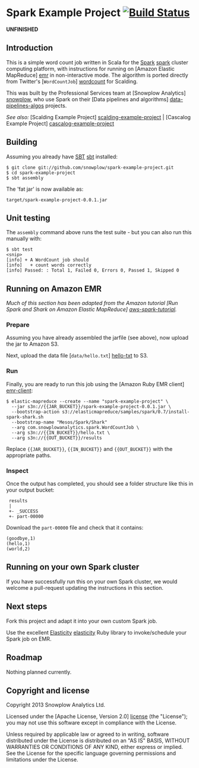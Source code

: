# Spark Example Project [![Build Status](https://travis-ci.org/snowplow/spark-example-project.png)](https://travis-ci.org/snowplow/spark-example-project)

**UNFINISHED**

## Introduction

This is a simple word count job written in Scala for the [Spark] [spark] cluster computing platform, with instructions for running on [Amazon Elastic MapReduce] [emr] in non-interactive mode. The algorithm is ported directly from Twitter's [`WordCountJob`] [wordcount] for Scalding.

This was built by the Professional Services team at [Snowplow Analytics] [snowplow], who use Spark on their [Data pipelines and algorithms] [data-pipelines-algos] projects.

_See also:_ [Scalding Example Project] [scalding-example-project] | [Cascalog Example Project] [cascalog-example-project]

## Building

Assuming you already have [SBT] [sbt] installed:

    $ git clone git://github.com/snowplow/spark-example-project.git
    $ cd spark-example-project
    $ sbt assembly

The 'fat jar' is now available as:

    target/spark-example-project-0.0.1.jar

## Unit testing

The `assembly` command above runs the test suite - but you can also run this manually with:

    $ sbt test
    <snip>
    [info] + A WordCount job should
    [info]   + count words correctly
    [info] Passed: : Total 1, Failed 0, Errors 0, Passed 1, Skipped 0

## Running on Amazon EMR

_Much of this section has been adapted from the Amazon tutorial [Run Spark and Shark on Amazon Elastic MapReduce] [aws-spark-tutorial]._

### Prepare

Assuming you have already assembled the jarfile (see above), now upload the jar to Amazon S3.

Next, upload the data file [`data/hello.txt`] [hello-txt] to S3.

### Run

Finally, you are ready to run this job using the [Amazon Ruby EMR client] [emr-client]:

    $ elastic-mapreduce --create --name "spark-example-project" \
      --jar s3n://{{JAR_BUCKET}}/spark-example-project-0.0.1.jar \
      --bootstrap-action s3://elasticmapreduce/samples/spark/0.7/install-spark-shark.sh
      --bootstrap-name "Mesos/Spark/Shark"
      --arg com.snowplowanalytics.spark.WordCountJob \
      --arg s3n://{{IN_BUCKET}}/hello.txt \
      --arg s3n://{{OUT_BUCKET}}/results

Replace `{{JAR_BUCKET}}`, `{{IN_BUCKET}}` and `{{OUT_BUCKET}}` with the appropriate paths.

### Inspect

Once the output has completed, you should see a folder structure like this in your output bucket:

     results
     |
     +- _SUCCESS
     +- part-00000

Download the `part-00000` file and check that it contains:

    (goodbye,1)
    (hello,1)
    (world,2)

## Running on your own Spark cluster

If you have successfully run this on your own Spark cluster, we would welcome a pull-request updating the instructions in this section.

## Next steps

Fork this project and adapt it into your own custom Spark job.

Use the excellent [Elasticity] [elasticity] Ruby library to invoke/schedule your Spark job on EMR.

## Roadmap

Nothing planned currently.

## Copyright and license

Copyright 2013 Snowplow Analytics Ltd.

Licensed under the [Apache License, Version 2.0] [license] (the "License");
you may not use this software except in compliance with the License.

Unless required by applicable law or agreed to in writing, software
distributed under the License is distributed on an "AS IS" BASIS,
WITHOUT WARRANTIES OR CONDITIONS OF ANY KIND, either express or implied.
See the License for the specific language governing permissions and
limitations under the License.

[spark]: http://spark-project.org/
[wordcount]: https://github.com/twitter/scalding/blob/master/README.md
[snowplow]: http://snowplowanalytics.com
[data-pipelines-algos]: http://snowplowanalytics.com/services/pipelines.html

[scalding-example-project]: https://github.com/snowplow/scalding-example-project
[cascalog-example-project]: https://github.com/snowplow/cascalog-example-project

[aws-spark-tutorial]: http://aws.amazon.com/articles/4926593393724923

[sbt]: http://www.scala-sbt.org/release/docs/Getting-Started/Setup.html

[emr]: http://aws.amazon.com/elasticmapreduce/
[hello-txt]: https://github.com/snowplow/spark-example-project/raw/master/data/hello.txt
[emr-client]: http://aws.amazon.com/developertools/2264

[elasticity]: https://github.com/rslifka/elasticity
[license]: http://www.apache.org/licenses/LICENSE-2.0
